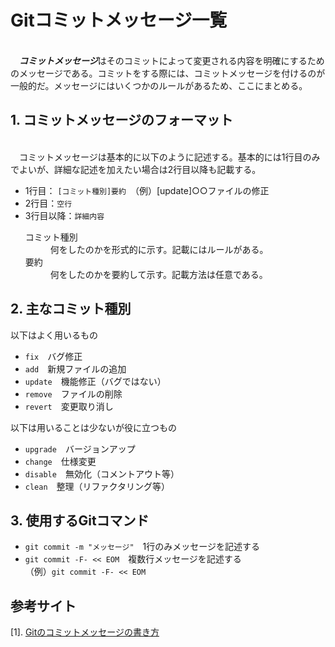 # Gitコミットメッセージ一覧

<br>&emsp;***コミットメッセージ***はそのコミットによって変更される内容を明確にするためのメッセージである。コミットをする際には、コミットメッセージを付けるのが一般的だ。メッセージにはいくつかのルールがあるため、ここにまとめる。</br>

## 1. コミットメッセージのフォーマット

<br>&emsp;コミットメッセージは基本的に以下のように記述する。基本的には1行目のみでよいが、詳細な記述を加えたい場合は2行目以降も記載する。</br>

- 1行目： `[コミット種別]要約`　（例）[update]○○ファイルの修正
- 2行目：`空行`
- 3行目以降：`詳細内容`
    ><dl>
     <dt>コミット種別</dt><dd>何をしたのかを形式的に示す。記載にはルールがある。</dd>
     <dt>要約</dt><dd>何をしたのかを要約して示す。記載方法は任意である。</dd>
    </dl>

## 2. 主なコミット種別

以下はよく用いるもの

- `fix`　バグ修正
- `add`　新規ファイルの追加
- `update`　機能修正（バグではない）
- `remove`　ファイルの削除
- `revert`　変更取り消し

以下は用いることは少ないが役に立つもの

- `upgrade`　バージョンアップ
- `change`　仕様変更
- `disable`　無効化（コメントアウト等）
- `clean`　整理（リファクタリング等）

## 3. 使用するGitコマンド

- `git commit -m "メッセージ"`　1行のみメッセージを記述する
- `git commit -F- << EOM`　複数行メッセージを記述する
    <br>（例）`git commit -F- << EOM`
## 参考サイト

[1]. [Gitのコミットメッセージの書き方](https://qiita.com/itosho/items/9565c6ad2ffc24c09364)
